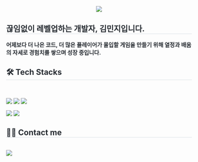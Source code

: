 <!--타이틀-->
<div align= "center">
    <img src="https://capsule-render.vercel.app/api?type=cylinder&color=gradient&height=120&text=Min's%20Game%20Programmer%20Journal&animation=twinkling&fontColor=ffffff&fontSize=40" />
</div>

<div style="text-align: left;"> 
<h2 style="border-bottom: 1px solid #d8dee4; color: #282d33;"> 끊임없이 레벨업하는 개발자, 김민지입니다. </h2>  
    
<div style="font-weight: 700; font-size: 15px; text-align: left; color: #282d33;"> 어제보다 더 나은 코드, 더 많은 플레이어가 몰입할 게임을 만들기 위해 열정과 배움의 자세로 경험치를 쌓으며 성장 중입니다. </div> 
</div>
    
<div style="text-align: left;">
<h2 style="border-bottom: 1px solid #d8dee4; color: #282d33;"> 🛠️ Tech Stacks </h2> 
    
<br> 

<div style="margin: ; text-align: left;" "text-align: left;">
    <p>
        <img src="https://img.shields.io/badge/unity-20232a.svg?style=for-the-badge&logo=unity&logoColor=FFFFFF"/>
        <img src="https://img.shields.io/badge/-C%23-20232a.svg?style=for-the-badge&logo=-C%23&logoColor=FFFFFF"/>
        <img src="https://img.shields.io/badge/-C++-20232a.svg?style=for-the-badge&logo=C++&logoColor=FFFFFF"/>
    </p>
    <p>
        <img src="https://img.shields.io/badge/-github-181717.svg?style=for-the-badge&logo=github&logoColor=FFFFFF"/>
        <img src="https://img.shields.io/badge/-notion-20232a.svg?style=for-the-badge&logo=notion&logoColor=FFFFFF"/>
    </p>
</div>

<div style="text-align: left;">
<h2 style="border-bottom: 1px solid #d8dee4; color: #282d33;"> 🧑‍💻 Contact me </h2> 
    
<br> 
    
<div style="text-align: left;"> 
    <a href=mailto:mjktt8@gmail.com> <img src="https://img.shields.io/badge/Gmail-EA4335?style=for-the-badge&logo=Gmail&logoColor=white&link=mailto:mjktt8@gmail.com">
    </a>
</div>  

<br> 
</div>
    
